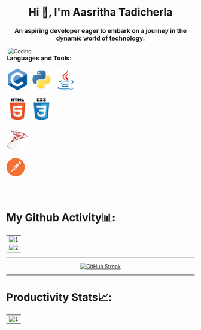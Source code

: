 <h1 align="center">Hi 👋, I'm Aasritha Tadicherla</h1>
<h3 align="center">An aspiring developer eager to embark on a journey in the dynamic world of technology.</h3>
<img align="right" alt="Coding" width="500" src="https://user-images.githubusercontent.com/59734313/157189039-c09b3e38-9f42-42c0-ab54-14f1574190a7.gif" alt="">

<h3 align="left">Languages and Tools:</h3>
<p align="left"> 
    <a href="/" target="_blank" rel="noreferrer"> <img
            src="https://raw.githubusercontent.com/devicons/devicon/master/icons/c/c-original.svg" alt="c" width="60"
            height="60" /> </a>
    <a href="" target="_blank" rel="noreferrer"> <img
            src="https://raw.githubusercontent.com/devicons/devicon/master/icons/python/python-original.svg"
            alt="python" width="60" height="60" /> </a>
    <a href="/" target="_blank" rel="noreferrer">
        <img src="https://raw.githubusercontent.com/devicons/devicon/master/icons/java/java-original.svg" alt="java"
            width="60" height="60" /> </a>
    <br><br>
    <a href="" target="_blank" rel="noreferrer">
        <img src="https://raw.githubusercontent.com/devicons/devicon/master/icons/html5/html5-original-wordmark.svg"
            alt="html5" width="60" height="60" /> </a> 
    <a href="" target="_blank" rel="noreferrer">
        <img src="https://raw.githubusercontent.com/devicons/devicon/master/icons/css3/css3-original-wordmark.svg"
            alt="css3" width="60" height="60" /> </a> 
    <br><br>
    <a href="/" target="_blank" rel="noreferrer">
        <img src="https://github.com/devicons/devicon/blob/master/icons/microsoftsqlserver/microsoftsqlserver-original.svg" alt="sql"
            width="60" height="60" /> </a>
<br></br>
    <a href="/" target="_blank" rel="noreferrer">
        <img src="https://github.com/devicons/devicon/blob/master/icons/postman/postman-original.svg" alt="sql"
            width="50" height="50" /> </a>
</p>
<br></br>

 # My Github Activity📊:
 
 <table>
   <tr>
     <td><img src="https://github-readme-stats.vercel.app/api?username=aasrithat&theme=radical&show_icons=true"  display=block width=100% height=auto  alt="1" ></td>
    </tr> 
     <td><img src="https://github-readme-stats.vercel.app/api/top-langs/?username=aasrithat&theme=radical&&layout=compact&hide=Jupyter%20Notebook"  display=block width=100% height=auto  alt="2" ></td>
 </table>

 
 <hr>

 <div align="center">
   
   [![GitHub Streak](http://github-readme-streak-stats.herokuapp.com?user=aasrithat&theme=flag-india&date_format=j%20M%5B%20Y%5D)](https://git.io/streak-stats)
   
 </div>
 
 <hr> 
 
 # Productivity Stats📈:
 <table>
   <tr>
     <td><img src="https://github-profile-summary-cards.vercel.app/api/cards/profile-details?username=aasrithat&theme=monokai"  display=block width=100% height=auto  alt="1" ></td>
    </tr> 
    <tr>
<!--        <td>
         <a href="https://github.com/jiyagupta-cs/github-readme-activity-graph#gh-light-mode-only">
          <img src="https://github-readme-activity-graph.cyclic.app/graph?username=aasrithat&theme=react&area=true&hide_border=true#gh-light-mode-only"                width="100%">
         </a>
         <a href="https://github.com/jiyagupta-cs/github-readme-activity-graph#gh-dark-mode-only">
           <img src="https://github-readme-activity-graph.cyclic.app/graph?username=aasrithat&theme=dracula&area=true&hide_border=true#gh-dark-mode-only"              width="100%">
         </a>
     </td> -->
   </td>
   </tr>
 </table>
